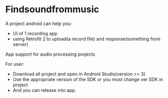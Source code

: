 # Findsoundfrommusic
A project android can help you:
- UI of 1 recording app
- using Retrofit 2 to upload(a record file) and response(something from server)

App support for audio processing projects

For user:
- Download all project and open in Android Studio(version >= 3)
- Use the appropriate version of the SDK or you must change ver SDK in project
- And you can release into app.
